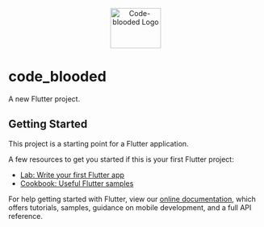 <p align="center"> 
  <img src="https://github.com/HabibaMostafa/code-blooded-app/blob/main/images/code-blooded-logo.png" alt="Code-blooded Logo"  width="100px" height="80px">
</p>

# code_blooded

A new Flutter project.

## Getting Started

This project is a starting point for a Flutter application.

A few resources to get you started if this is your first Flutter project:

- [Lab: Write your first Flutter app](https://flutter.dev/docs/get-started/codelab)
- [Cookbook: Useful Flutter samples](https://flutter.dev/docs/cookbook)

For help getting started with Flutter, view our
[online documentation](https://flutter.dev/docs), which offers tutorials,
samples, guidance on mobile development, and a full API reference.


